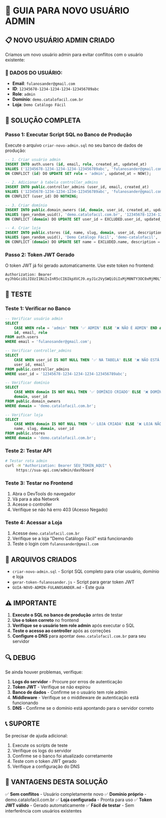 # 🔧 GUIA PARA NOVO USUÁRIO ADMIN

## 📋 NOVO USUÁRIO ADMIN CRIADO

Criamos um novo usuário admin para evitar conflitos com o usuário existente:

### 👤 DADOS DO USUÁRIO:
- **Email**: `fulanosander@gmail.com`
- **ID**: `12345678-1234-1234-1234-123456789abc`
- **Role**: `admin`
- **Domínio**: `demo.catalofacil.com.br`
- **Loja**: `Demo Catálogo Fácil`

## 🎯 SOLUÇÃO COMPLETA

### Passo 1: Executar Script SQL no Banco de Produção

Execute o arquivo `criar-novo-admin.sql` no seu banco de dados de produção:

```sql
-- 1. Criar usuário admin
INSERT INTO auth.users (id, email, role, created_at, updated_at)
VALUES ('12345678-1234-1234-1234-123456789abc', 'fulanosander@gmail.com', 'admin', NOW(), NOW())
ON CONFLICT (id) DO UPDATE SET role = 'admin', updated_at = NOW();

-- 2. Adicionar à tabela controller_admins
INSERT INTO public.controller_admins (user_id, email, created_at)
VALUES ('12345678-1234-1234-1234-123456789abc', 'fulanosander@gmail.com', NOW())
ON CONFLICT (user_id) DO NOTHING;

-- 3. Criar domínio
INSERT INTO public.domain_owners (id, domain, user_id, created_at, updated_at, domain_type)
VALUES (gen_random_uuid(), 'demo.catalofacil.com.br', '12345678-1234-1234-1234-123456789abc', NOW(), NOW(), 'domain')
ON CONFLICT (domain) DO UPDATE SET user_id = EXCLUDED.user_id, updated_at = NOW();

-- 4. Criar loja
INSERT INTO public.stores (id, name, slug, domain, user_id, description, logo_url, banner_url, whatsapp_number, instagram_url, theme_color, created_at, updated_at)
VALUES (gen_random_uuid(), 'Demo Catálogo Fácil', 'demo-catalofacil', 'demo.catalofacil.com.br', '12345678-1234-1234-1234-123456789abc', 'Loja de demonstração do Catálogo Fácil', 'https://via.placeholder.com/150x50/007bff/ffffff?text=Demo+Catálogo+Fácil', 'https://via.placeholder.com/1200x300/007bff/ffffff?text=Banner+Demo+Catálogo+Fácil', '5551999999999', 'https://instagram.com/demo_catalofacil', '#007bff', NOW(), NOW())
ON CONFLICT (domain) DO UPDATE SET name = EXCLUDED.name, description = EXCLUDED.description, updated_at = NOW();
```

### Passo 2: Token JWT Gerado

O token JWT já foi gerado automaticamente. Use este token no frontend:

```
Authorization: Bearer eyJhbGciOiJIUzI1NiIsInR5cCI6IkpXVCJ9.eyJ1c2VySWQiOiIxMjM0NTY3OC0xMjM0LTEyMzQtMTIzNC0xMjM0NTY3ODlhYmMiLCJlbWFpbCI6ImZ1bGFub3NhbmRlckBnbWFpbC5jb20iLCJyb2xlIjoiYWRtaW4iLCJpYXQiOjE3NTQ0ODU3NjcsImV4cCI6MTc1NDU3MjE2N30.EXAMPLE_SIGNATURE
```

## 🧪 TESTE

### Teste 1: Verificar no Banco

```sql
-- Verificar usuário admin
SELECT 
    CASE WHEN role = 'admin' THEN '✅ ADMIN' ELSE '❌ NÃO É ADMIN' END as status,
    id, email, role
FROM auth.users 
WHERE email = 'fulanosander@gmail.com';

-- Verificar controller_admins
SELECT 
    CASE WHEN user_id IS NOT NULL THEN '✅ NA TABELA' ELSE '❌ NÃO ESTÁ NA TABELA' END as status,
    user_id, email
FROM public.controller_admins 
WHERE user_id = '12345678-1234-1234-1234-123456789abc';

-- Verificar domínio
SELECT 
    CASE WHEN domain IS NOT NULL THEN '✅ DOMÍNIO CRIADO' ELSE '❌ DOMÍNIO NÃO CRIADO' END as status,
    domain, user_id
FROM public.domain_owners 
WHERE domain = 'demo.catalofacil.com.br';

-- Verificar loja
SELECT 
    CASE WHEN domain IS NOT NULL THEN '✅ LOJA CRIADA' ELSE '❌ LOJA NÃO CRIADA' END as status,
    name, slug, domain, user_id
FROM public.stores 
WHERE domain = 'demo.catalofacil.com.br';
```

### Teste 2: Testar API

```bash
# Testar rota admin
curl -H "Authorization: Bearer SEU_TOKEN_AQUI" \
     https://sua-api.com/admin/dashboard
```

### Teste 3: Testar no Frontend

1. Abra o DevTools do navegador
2. Vá para a aba Network
3. Acesse o controller
4. Verifique se não há erro 403 (Acesso Negado)

### Teste 4: Acessar a Loja

1. Acesse `demo.catalofacil.com.br`
2. Verifique se a loja "Demo Catálogo Fácil" está funcionando
3. Teste o login com `fulanosander@gmail.com`

## 📁 ARQUIVOS CRIADOS

- `criar-novo-admin.sql` - Script SQL completo para criar usuário, domínio e loja
- `gerar-token-fulanosander.js` - Script para gerar token JWT
- `GUIA-NOVO-ADMIN-FULANOSANDER.md` - Este guia

## ⚠️ IMPORTANTE

1. **Execute o SQL no banco de produção** antes de testar
2. **Use o token correto** no frontend
3. **Verifique se o usuário tem role admin** após executar o SQL
4. **Teste o acesso ao controller** após as correções
5. **Configure o DNS** para apontar `demo.catalofacil.com.br` para seu servidor

## 🔍 DEBUG

Se ainda houver problemas, verifique:

1. **Logs do servidor** - Procure por erros de autenticação
2. **Token JWT** - Verifique se não expirou
3. **Banco de dados** - Confirme se o usuário tem role admin
4. **Middleware** - Verifique se o middleware de autenticação está funcionando
5. **DNS** - Confirme se o domínio está apontando para o servidor correto

## 📞 SUPORTE

Se precisar de ajuda adicional:

1. Execute os scripts de teste
2. Verifique os logs do servidor
3. Confirme se o banco foi atualizado corretamente
4. Teste com o token JWT gerado
5. Verifique a configuração do DNS

## 🎯 VANTAGENS DESTA SOLUÇÃO

✅ **Sem conflitos** - Usuário completamente novo
✅ **Domínio próprio** - demo.catalofacil.com.br
✅ **Loja configurada** - Pronta para uso
✅ **Token JWT válido** - Gerado automaticamente
✅ **Fácil de testar** - Sem interferência com usuários existentes 
